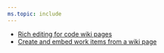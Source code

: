 ```yaml
---
ms.topic: include
---
```


- [Rich editing for code wiki pages](#rich-editing-for-code-wiki-pages)
- [Create and embed work items from a wiki page](#create-and-embed-work-items-from-a-wiki-page)
